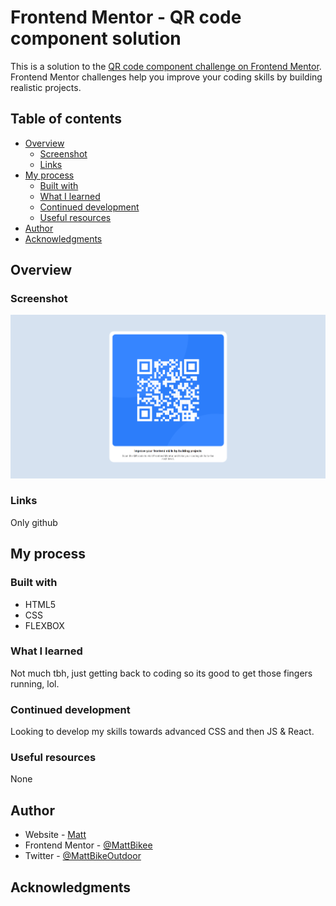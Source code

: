 # Frontend Mentor - QR code component solution

This is a solution to the [QR code component challenge on Frontend Mentor](https://www.frontendmentor.io/challenges/qr-code-component-iux_sIO_H). Frontend Mentor challenges help you improve your coding skills by building realistic projects. 

## Table of contents

- [Overview](#overview)
  - [Screenshot](#screenshot)
  - [Links](#links)
- [My process](#my-process)
  - [Built with](#built-with)
  - [What I learned](#what-i-learned)
  - [Continued development](#continued-development)
  - [Useful resources](#useful-resources)
- [Author](#author)
- [Acknowledgments](#acknowledgments)

## Overview

### Screenshot

![](./screenshot.png)

### Links

Only github

## My process

### Built with

- HTML5
- CSS
- FLEXBOX

### What I learned

Not much tbh, just getting back to coding so its good to get those fingers running, lol.

### Continued development

Looking to develop my skills towards advanced CSS and then JS & React.

### Useful resources

None

## Author

- Website - [Matt](Soon...)
- Frontend Mentor - [@MattBikee](https://www.frontendmentor.io/profile/MattBikee)
- Twitter - [@MattBikeOutdoor](https://twitter.com/MattBikeOutdoor)


## Acknowledgments

